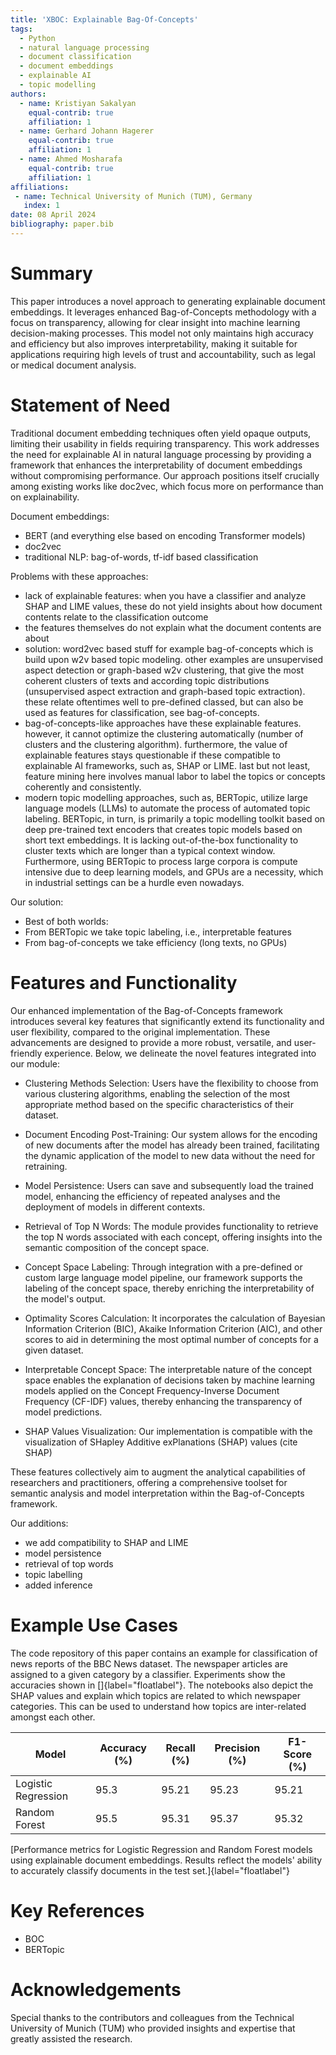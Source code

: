 ```yaml
---
title: 'XBOC: Explainable Bag-Of-Concepts'
tags:
  - Python
  - natural language processing
  - document classification
  - document embeddings
  - explainable AI
  - topic modelling
authors:
  - name: Kristiyan Sakalyan
    equal-contrib: true
    affiliation: 1
  - name: Gerhard Johann Hagerer
    equal-contrib: true 
    affiliation: 1
  - name: Ahmed Mosharafa
    equal-contrib: true 
    affiliation: 1
affiliations:
 - name: Technical University of Munich (TUM), Germany
   index: 1
date: 08 April 2024
bibliography: paper.bib
---
```


# Summary
This paper introduces a novel approach to generating explainable document embeddings. It leverages enhanced Bag-of-Concepts methodology with a focus on transparency, allowing for clear insight into machine learning decision-making processes. This model not only maintains high accuracy and efficiency but also improves interpretability, making it suitable for applications requiring high levels of trust and accountability, such as legal or medical document analysis.

# Statement of Need
Traditional document embedding techniques often yield opaque outputs, limiting their usability in fields requiring transparency. This work addresses the need for explainable AI in natural language processing by providing a framework that enhances the interpretability of document embeddings without compromising performance. Our approach positions itself crucially among existing works like doc2vec, which focus more on performance than on explainability.

Document embeddings: 
- BERT (and everything else based on encoding Transformer models)
- doc2vec
- traditional NLP: bag-of-words, tf-idf based classification

Problems with these approaches:
- lack of explainable features: when you have a classifier and analyze SHAP and LIME values, these do not yield insights about how document contents relate to the classification outcome
- the features themselves do not explain what the document contents are about
- solution: word2vec based stuff for example bag-of-concepts which is build upon w2v based topic modeling. other examples are unsupervised aspect detection or graph-based w2v clustering, that give the most coherent clusters of texts and according topic distributions (unsupervised aspect extraction and graph-based topic extraction). these relate oftentimes well to pre-defined classed, but can also be used as features for classification, see bag-of-concepts.
- bag-of-concepts-like approaches have these explainable features. however, it cannot optimize the clustering automatically (number of clusters and the clustering algorithm). furthermore, the value of explainable features stays questionable if these compatible to explainable AI frameworks, such as, SHAP or LIME. last but not least, feature mining here involves manual labor to label the topics or concepts coherently and consistently.
- modern topic modelling approaches, such as, BERTopic, utilize large language models (LLMs) to automate the process of automated topic labeling. BERTopic, in turn, is primarily a topic modelling toolkit based on deep pre-trained text encoders that creates topic models based on short text embeddings. It is lacking out-of-the-box functionality to cluster texts which are longer than a typical context window. Furthermore, using BERTopic to process large corpora is compute intensive due to deep learning models, and GPUs are a necessity, which in industrial settings can be a hurdle even nowadays.

Our solution:
- Best of both worlds:
- From BERTopic we take topic labeling, i.e., interpretable features
- From bag-of-concepts we take efficiency (long texts, no GPUs)

# Features and Functionality

Our enhanced implementation of the Bag-of-Concepts framework introduces several key features that significantly extend its functionality and user flexibility, compared to the original implementation. 
These advancements are designed to provide a more robust, versatile, and user-friendly experience. 
Below, we delineate the novel features integrated into our module:

- Clustering Methods Selection: Users have the flexibility to choose from various clustering algorithms, enabling the selection of the most appropriate method based on the specific characteristics of their dataset.
    
- Document Encoding Post-Training: Our system allows for the encoding of new documents after the model has already been trained, facilitating the dynamic application of the model to new data without the need for retraining.
    
- Model Persistence: Users can save and subsequently load the trained model, enhancing the efficiency of repeated analyses and the deployment of models in different contexts.
    
- Retrieval of Top N Words: The module provides functionality to retrieve the top N words associated with each concept, offering insights into the semantic composition of the concept space.
    
- Concept Space Labeling: Through integration with a pre-defined or custom large language model pipeline, our framework supports the labeling of the concept space, thereby enriching the interpretability of the model's output.
    
- Optimality Scores Calculation: It incorporates the calculation of Bayesian Information Criterion (BIC), Akaike Information Criterion (AIC), and other scores to aid in determining the most optimal number of concepts for a given dataset.
    
- Interpretable Concept Space: The interpretable nature of the concept space enables the explanation of decisions taken by machine learning models applied on the Concept Frequency-Inverse Document Frequency (CF-IDF) values, thereby enhancing the transparency of model predictions.
    
- SHAP Values Visualization: Our implementation is compatible with the visualization of SHapley Additive exPlanations (SHAP) values (cite SHAP)

These features collectively aim to augment the analytical capabilities of researchers and practitioners, offering a comprehensive toolset for semantic analysis and model interpretation within the Bag-of-Concepts framework.

Our additions:
- we add compatibility to SHAP and LIME
- model persistence
- retrieval of top words
- topic labelling
- added inference

# Example Use Cases
The code repository of this paper contains an example for classification of news reports of the BBC News dataset. The newspaper articles are assigned to a given category by a classifier. Experiments show the accuracies shown in []{label="floatlabel"}. The notebooks also depict the SHAP values and explain which topics are related to which newspaper categories. This can be used to understand how topics are inter-related amongst each other.

| Model                | Accuracy (%) | Recall (%) | Precision (%) | F1-Score (%) |
|----------------------|--------------|------------|---------------|--------------|
| Logistic Regression  | 95.3         | 95.21      | 95.23         | 95.21        |
| Random Forest        | 95.5         | 95.31      | 95.37         | 95.32        |
[Performance metrics for Logistic Regression and Random Forest models using explainable document embeddings. Results reflect the models' ability to accurately classify documents in the test set.]{label="floatlabel"}



# Key References
- BOC
- BERTopic

# Acknowledgements
Special thanks to the contributors and colleagues from the Technical University of Munich (TUM) who provided insights and expertise that greatly assisted the research.
